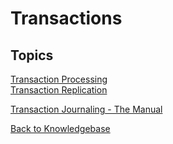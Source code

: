 # Transactions

## Topics

[Transaction Processing](./transaction-processing/README.md)  
[Transaction Replication](./transaction-replication/README.md)  

[Transaction Journaling - The Manual](transaction-journaling/README.md)

[Back to Knowledgebase](./../README.md)

<PageFooter />
